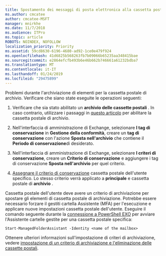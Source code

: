 ```yaml
---
title: Spostamento dei messaggi di posta elettronica alla cassetta postale di archiviazione
ms.author: cmcatee
author: cmcatee-MSFT
manager: mnirkhe
ms.date: 11/7/2018
ms.audience: ITPro
ms.topic: article
ROBOTS: NOINDEX, NOFOLLOW
localization_priority: Priority
ms.assetid: 59cd8630-6196-4680-ad92-1ce0e479f924
ms.openlocfilehash: 41d6825b568263fb7b09066b65235aa348415bae
ms.sourcegitcommit: e2864efcfb493b6e46b662b746661a61232bdba7
ms.translationtype: MT
ms.contentlocale: it-IT
ms.lasthandoff: 01/24/2019
ms.locfileid: "29475899"
---
```

Problemi durante l'archiviazione di elementi per la cassetta postale di archivio. Verificare che siano state eseguite le operazioni seguenti:
  
1. Verificare che sia stato abilitato un **archivio delle cassette postali** . In caso contrario, utilizzare i passaggi in [questo articolo](https://docs.microsoft.com/en-us/office365/securitycompliance/enable-archive-mailboxes) per abilitare la cassetta postale di archivio. 
    
2. Nell'interfaccia di amministrazione di Exchange, selezionare **I tag di conservazione** in **Gestione della conformità**, creare un **tag di conservazione** con l'azione **Sposta nell'archivio** che contiene il **Periodo di conservazione**di desiderato.
    
3. Nell'interfaccia di amministrazione di Exchange, selezionare **I criteri di conservazione**, creare un **Criterio di conservazione** e aggiungere i tag di conservazione **Sposta nell'archivio** per quel criterio. 
    
4. [Assegnare il criterio di conservazione](https://docs.microsoft.com/en-us/exchange/security-and-compliance/messaging-records-management/apply-retention-policy) cassetta postale dell'utente specifico. Lo stesso criterio verrà applicato a **principale** e cassetta postale di **archivio** . 
    
Cassetta postale dell'utente deve avere un criterio di archiviazione per spostare gli elementi di cassetta postale di archiviazione. Potrebbe essere necessario forzare il gestiti cartella Assistente (MFA) per l'esecuzione e applicare nuove impostazioni cassetta postale dell'utente. Eseguire il comando seguente durante la [connessione a PowerShell EXO](https://docs.microsoft.com/en-us/powershell/exchange/exchange-online/connect-to-exchange-online-powershell/connect-to-exchange-online-powershell?view=exchange-ps) per avviare l'Assistente cartelle gestite per una cassetta postale specifica: 
  
```
Start-ManagedFolderAssistant -Identity <name of the mailbox>
```

Ottenere ulteriori informazioni sull'impostazione di criteri di archiviazione, vedere [impostazione di un criterio di archiviazione e l'eliminazione delle cassette postali](https://docs.microsoft.com/en-us/office365/securitycompliance/set-up-an-archive-and-deletion-policy-for-mailboxes#step-1-enable-archive-mailboxes-for-users).
  

